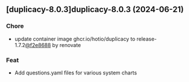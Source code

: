 

## [duplicacy-8.0.3]duplicacy-8.0.3 (2024-06-21)

### Chore



- update container image ghcr.io/hotio/duplicacy to release-1.7.2[@f2e8688](https://github.com/f2e8688) by renovate

### Feat



- Add questions.yaml files for various system charts